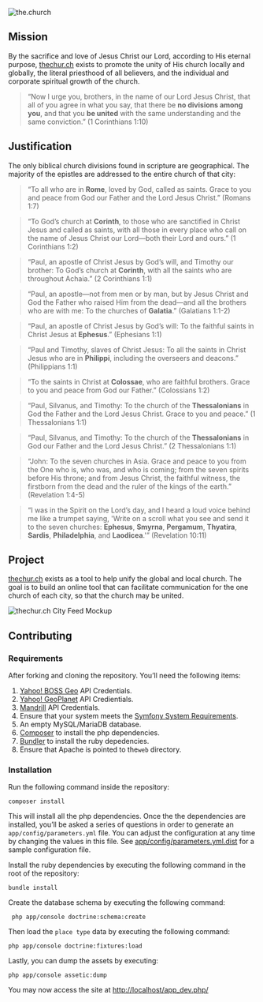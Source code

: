 ![the.church](https://thechur.ch/bundles/churchteaser/images/logo2.png)

## Mission
By the sacrifice and love of Jesus Christ our Lord, according to His eternal purpose, [thechur.ch](https://thechur.ch) exists to promote the unity of His church locally and globally, the literal priesthood of all believers, and the individual and corporate spiritual growth of the church.

> “Now I urge you, brothers, in the name of our Lord Jesus Christ, that all of you agree in what you say, that there be **no divisions among you**, and that you **be united** with the same understanding and the same conviction.” (1 Corinthians 1:10)

## Justification
The only biblical church divisions found in scripture are geographical. The majority of the epistles are addressed to the entire church of that city:

> “To all who are in **Rome**, loved by God, called as saints. Grace to you and peace from God our Father and the Lord Jesus Christ.” (Romans 1:7)

> “To God’s church at **Corinth**, to those who are sanctified in Christ Jesus and called as saints, with all those in every place who call on the name of Jesus Christ our Lord—both their Lord and ours.” (1 Corinthians 1:2)

> “Paul, an apostle of Christ Jesus by God’s will, and Timothy our brother: To God’s church at **Corinth**, with all the saints who are throughout Achaia.” (2 Corinthians 1:1)

> “Paul, an apostle—not from men or by man, but by Jesus Christ and God the Father who raised Him from the dead—and all the brothers who are with me: To the churches of **Galatia**.” (Galatians 1:1-2)

> “Paul, an apostle of Christ Jesus by God’s will: To the faithful saints in Christ Jesus at **Ephesus**.” (Ephesians 1:1)

> “Paul and Timothy, slaves of Christ Jesus: To all the saints in Christ Jesus who are in **Philippi**, including the overseers and deacons.” (Philippians 1:1)

> “To the saints in Christ at **Colossae**, who are faithful brothers. Grace to you and peace from God our Father.” (Colossians 1:2)

> “Paul, Silvanus, and Timothy: To the church of the **Thessalonians** in God the Father and the Lord Jesus Christ. Grace to you and peace.” (1 Thessalonians 1:1)

> “Paul, Silvanus, and Timothy: To the church of the **Thessalonians** in God our Father and the Lord Jesus Christ.” (2 Thessalonians 1:1)

> “John: To the seven churches in Asia. Grace and peace to you from the One who is, who was, and who is coming; from the seven spirits before His throne; and from Jesus Christ, the faithful witness, the firstborn from the dead and the ruler of the kings of the earth.” (Revelation 1:4-5)

> “I was in the Spirit on the Lord’s day, and I heard a loud voice behind me like a trumpet saying, 'Write on a scroll what you see and send it to the seven churches: **Ephesus**, **Smyrna**, **Pergamum**, **Thyatira**, **Sardis**, **Philadelphia**, and **Laodicea**.'” (Revelation 10:11)

## Project
[thechur.ch](https://thechur.ch) exists as a tool to help unify the global and local church. The goal is to build an online tool that can facilitate communication for the one church of each city, so that the church may be united.

![thechur.ch City Feed Mockup](https://docs.google.com/uc?id=0By6fCOSDOhkvT3RDWGdjdUpUZjg)

## Contributing

### Requirements
After forking and cloning the repository. You’ll need the following items:

1. [Yahoo! BOSS Geo](https://developer.yahoo.com/boss/geo/) API Credentials.
2. [Yahoo! GeoPlanet](https://developer.yahoo.com/geo/geoplanet/) API Credientials.
3. [Mandrill](http://mandrill.com/) API Credentials.
4. Ensure that your system meets the [Symfony System Requirements](http://symfony.com/doc/current/reference/requirements.html).
5. An empty MySQL/MariaDB database.
6. [Composer](https://getcomposer.org/) to install the php dependencies.
7. [Bundler](http://bundler.io/) to install the ruby depedencies.
7. Ensure that Apache is pointed to the`web` directory.

### Installation
Run the following command inside the repository:
```
composer install
```

This will install all the php dependencies. Once the the dependencies are installed, you’ll be asked a series of questions in order to generate an `app/config/parameters.yml` file. You can adjust the configuration at any time by changing the values in this file. See [app/config/parameters.yml.dist](https://github.com/church/thechurch/blob/develop/app/config/parameters.yml.dist) for a sample configuration file.

Install the ruby dependencies by executing the following command in the root of the repository:
```
bundle install
```

Create the database schema by executing the following command:
```
 php app/console doctrine:schema:create
```

Then load the `place type` data by executing the following command:
```
php app/console doctrine:fixtures:load
```

Lastly, you can dump the assets by executing:
```
php app/console assetic:dump

```

You may now access the site at [http://localhost/app_dev.php/](http://localhost/app_dev.php/)
 
